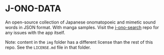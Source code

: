 # J-ONO-DATA

An open-source collection of Japanese onomatopoeic and mimetic sound words in JSON format. With manga samples. Visit the [j-ono-search](https://github.com/ObakeConstructs/j-ono-search) repo for any issues with the app itself.

Note: content in the `img` folder has a different license than the rest of this repo.  See the `LICENSE.md` file in that folder.
